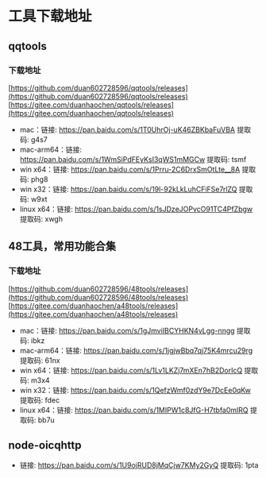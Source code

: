 # 工具下载地址

## qqtools

### 下载地址
[https://github.com/duan602728596/qqtools/releases](https://github.com/duan602728596/qqtools/releases)   
[https://gitee.com/duanhaochen/qqtools/releases](https://gitee.com/duanhaochen/qqtools/releases)
* mac：链接: https://pan.baidu.com/s/1T0UhrOj-uK46ZBKbaFuVBA 提取码: g4s7
* mac-arm64：链接: https://pan.baidu.com/s/1WmSiPdFEyKsI3qWS1mMGCw 提取码: tsmf
* win x64：链接: https://pan.baidu.com/s/1Prru-2C6DrxSmOtLte__8A 提取码: phg8
* win x32：链接: https://pan.baidu.com/s/19l-92kLkLuhCFiFSe7rlZQ 提取码: w9xt
* linux x64：链接: https://pan.baidu.com/s/1sJDzeJOPvcO91TC4PfZbgw 提取码: xwgh

## 48工具，常用功能合集

### 下载地址
[https://github.com/duan602728596/48tools/releases](https://github.com/duan602728596/48tools/releases)   
[https://gitee.com/duanhaochen/a48tools/releases](https://gitee.com/duanhaochen/a48tools/releases)
* mac：链接: https://pan.baidu.com/s/1gJmviIBCYHKN4vLgg-nngg 提取码: ibkz
* mac-arm64：链接: https://pan.baidu.com/s/1jgjwBbq7qj75K4mrcu29rg 提取码: 61nx
* win x64：链接: https://pan.baidu.com/s/1Lv1LKZj7mXEn7hB2DorIcQ 提取码: m3x4
* win x32：链接: https://pan.baidu.com/s/1QefzWmf0zdY9e7DcEe0qKw 提取码: fdec
* linux x64：链接: https://pan.baidu.com/s/1MIPW1c8JfG-H7tbfa0mlRQ 提取码: bb7u

## node-oicqhttp

* 链接: https://pan.baidu.com/s/1U9ojRUD8jMqCjw7KMy2GyQ 提取码: 1pta

